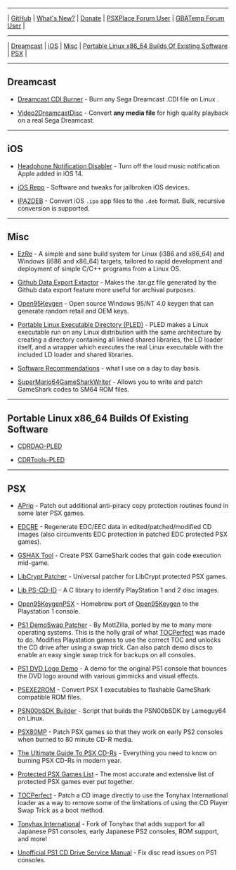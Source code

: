 
-----------------------------------------

| [GitHub](https://github.com/alex-free) | [What's New?](https://github.com/alex-free/alex-free.github.io/commits/master) | [Donate](https://github.com/sponsors/alex-free) | [PSXPlace Forum User](https://www.psx-place.com/members/alexfree.127641/) | [GBATemp Forum User](https://gbatemp.net/members/alexfree.573749/) | 

-----------------------------------------

| [Dreamcast](#dreamcast) | [iOS](#ios) | [Misc](#misc) | [Portable Linux x86_64 Builds Of Existing Software](#portable-linux-x86_64-builds-of-existing-software) | [PSX](#psx) |

-----------------------------------------

## Dreamcast

*   [Dreamcast CDI Burner](https://alex-free.github.io/dcdib) - Burn any Sega Dreamcast .CDI file on Linux .

*   [Video2DreamcastDisc](https://alex-free.github.io/video2dreamcastdisc) - Convert **any media file** for high quality playback on a real Sega Dreamcast.

-----------------------------------------

## iOS

*   [Headphone Notification Disabler](https://alex-free.github.io/headphone-notification-disabler) - Turn off the loud music notification Apple added in iOS 14.

*   [iOS Repo](https://alex-free.github.io/ios-repo) - Software and tweaks for jailbroken iOS devices.

*   [IPA2DEB](https://alex-free.github.io/ipa2deb) - Convert iOS `.ipa` app files to the `.deb` format. Bulk, recursive conversion is supported.

-----------------------------------------

## Misc

*   [EzRe](https://alex-free.github.io/ezre) - A simple and sane build system for Linux (i386 and x86_64) and Windows (i686 and x86_64) targets, tailored to rapid development and deployment of simple C/C++ programs from a Linux OS.

*   [Github Data Export Extactor](https://alex-free.github.io/gdee) - Makes the .tar.gz file generated by the Github data export feature more useful for archival purposes.

*   [Open95Keygen](https://alex-free.github.io/open95keygen) - Open source Windows 95/NT 4.0 keygen that can generate random retail and OEM keys.

*   [Portable Linux Executable Directory (PLED)](https://alex-free.github.io/pled) - PLED makes a Linux executable run on any Linux distribution with the same architecture by creating a directory containing all linked shared libraries, the LD loader itself, and a wrapper which executes the real Linux executable with the included LD loader and shared libraries.

*   [Software Recommendations](https://alex-free.github.io/software-recommendations) - what I use on a day to day basis.

*   [SuperMario64GameSharkWriter](https://alex-free.github.io/sm64gsw) - Allows you to write and patch GameShark codes to SM64 ROM files.

-----------------------------------------

## Portable Linux x86_64 Builds Of Existing Software

*   [CDRDAO-PLED](https://alex-free.github.io/cdrdao)

*   [CDRTools-PLED](https://alex-free.github.io/cdrtools)

-----------------------------------------

## PSX

*   [APrip](https://alex-free.github.io/aprip) - Patch out additional anti-piracy copy protection routines found in some later PSX games.

*   [EDCRE](https://alex-free.github.io/edcre) - Regenerate EDC/EEC data in edited/patched/modified CD images (also circumvents EDC protection in patched EDC protected PSX games).

*   [GSHAX Tool](https://alex-free.github.io/gshax-tool) - Create PSX GameShark codes that gain code execution mid-game.

*   [LibCrypt Patcher](https://alex-free.github.io/libcrypt-patcher) - Universal patcher for LibCrypt protected PSX games.

*   [Lib PS-CD-ID](https://alex-free.github.io/lib-ps-cd-id) - A C library to identify PlayStation 1 and 2 disc images.

*   [Open95KeygenPSX](https://alex-free.github.io/open95keygen-psx) - Homebrew port of [Open95Keygen](https://github.com/alex-free/open95keygen) to the Playstation 1 console.

*   [PS1 DemoSwap Patcher](https://alex-free.github.io/ps1demoswap) - By MottZilla, ported by me to many more operating systems. This is the holly grail of what [TOCPerfect](https://alex-free.github.io/tocperfect) was made to do. Modifies Playstation games to use the correct TOC and unlocks the CD drive after using a swap trick. Can also patch demo discs to enable an easy single swap trick for backups on all consoles.

*   [PS1 DVD Logo Demo](https://alex-free.github.io/ps1-dvd-logo-demo) - A demo for the original PS1 console that bounces the DVD logo around with various gimmicks and visual effects.

*   [PSEXE2ROM](https://alex-free.github.io/psexe2rom) - Convert PSX 1 executables to flashable GameShark compatible ROM files.

*   [PSN00bSDK Builder](https://alex-free.github.io/psn00bsdk-builder) - Script that builds the PSN00bSDK by Lameguy64 on Linux.

*   [PSX80MP](https://alex-free.github.io/psx80mp) - Patch PSX games so that they work on early PS2 consoles when burned to 80 minute CD-R media.

*   [The Ultimate Guide To PSX CD-Rs](https://alex-free.github.io/psx-cdr) - Everything you need to know on burning PSX CD-Rs in modern year.

*   [Protected PSX Games List](https://alex-free.github.io/tonyhax-international/anti-piracy-bypass) - The most accurate and extensive list of protected PSX games ever put together.

*   [TOCPerfect](https://alex-free.github.io/tocperfect)  - Patch a CD image directly to use the Tonyhax International loader as a way to remove some of the limitations of using the CD Player Swap Trick as a boot method.

*   [Tonyhax International](https://alex-free.github.io/tonyhax-international) - Fork of Tonyhax that adds support for all Japanese PS1 consoles, early Japanese PS2 consoles, ROM support, and more!

*   [Unofficial PS1 CD Drive Service Manual](https://alex-free.github.io/unofficial-ps1-cd-drive-service-manual) - Fix disc read issues on PS1 consoles.
